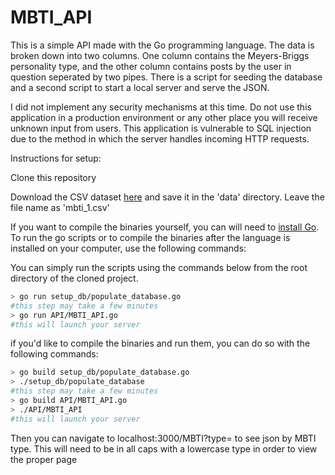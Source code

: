 # MBTI_API

This is a simple API made with the Go programming language. The data is broken down into two columns.  One column contains the Meyers-Briggs personality type, and the other column contains posts by the user in question seperated by two pipes. There is a script for seeding the database and a second script to start a local server and serve the JSON.

I did not implement any security mechanisms at this time.  Do not use this application in a production environment or any other place you will receive unknown input from users.  This application is vulnerable to SQL injection due to the method in which the server handles incoming HTTP requests.  

Instructions for setup:

Clone this repository

Download the CSV dataset [here](https://www.kaggle.com/datasnaek/mbti-type/data) and save it in the 'data' directory.  Leave the file name as 'mbti_1.csv'

If you want to compile the binaries yourself, you can will need to [install Go](https://golang.org/doc/install).  To run the go scripts or to compile the binaries after the language is installed on your computer, use the following commands:

You can simply run the scripts using the commands below from the root directory of the cloned project.
```bash
> go run setup_db/populate_database.go
#this step may take a few minutes
> go run API/MBTI_API.go
#this will launch your server
```

if you'd like to compile the binaries and run them, you can do so with the following commands:
```bash
> go build setup_db/populate_database.go
> ./setup_db/populate_database
#this step may take a few minutes
> go build API/MBTI_API.go
> ./API/MBTI_API
#this will launch your server
```

Then you can navigate to localhost:3000/MBTI?type=<MBTI Type> to see json by MBTI type.
This will need to be in all caps with a lowercase type in order to view the proper page
